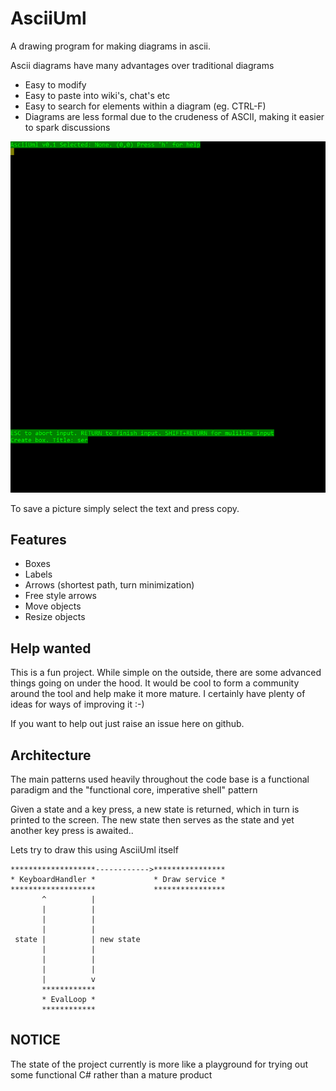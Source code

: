# AsciiUml

A drawing program for making diagrams in ascii.

Ascii diagrams have many advantages over traditional diagrams

  * Easy to modify
  * Easy to paste into wiki's, chat's etc
  * Easy to search for elements within a diagram (eg. CTRL-F)
  * Diagrams are less formal due to the crudeness of ASCII, making it easier to spark discussions

![asciiuml in action](/documentation/asciiuml.gif)

To save a picture simply select the text and press copy.



## Features
 
  * Boxes
  * Labels
  * Arrows (shortest path, turn minimization)
  * Free style arrows
  * Move objects
  * Resize objects


## Help wanted
This is a fun project. While simple on the outside, there are some advanced things going on under the hood. It would be cool to form a community around the tool and help make it more mature. I certainly have plenty of ideas for ways of improving it :-)

If you want to help out just raise an issue here on github.
  
## Architecture

The main patterns used heavily throughout the code base is a functional paradigm and the "functional core, imperative shell" pattern

Given a state and a key press, a new state is returned, which in turn is printed to the screen. The new state then serves as the state and yet another key press is awaited..

Lets try to draw this using AsciiUml itself

```
*******************------------>****************
* KeyboardHandler *             * Draw service *
*******************             ****************
       ^          |
       |          |
       |          |
       |          |
 state |          | new state
       |          |
       |          |
       |          |
       |          v
       ************
       * EvalLoop *
       ************
```



## NOTICE

The state of the project currently is more like a playground for trying out some functional C# rather than a mature product
